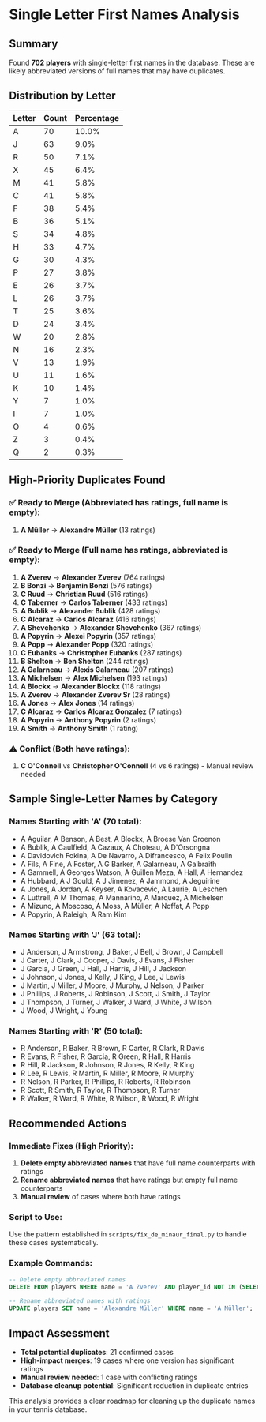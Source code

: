 # Single Letter First Names Analysis

## Summary
Found **702 players** with single-letter first names in the database. These are likely abbreviated versions of full names that may have duplicates.

## Distribution by Letter
| Letter | Count | Percentage |
|--------|-------|------------|
| A      | 70    | 10.0%      |
| J      | 63    | 9.0%       |
| R      | 50    | 7.1%       |
| X      | 45    | 6.4%       |
| M      | 41    | 5.8%       |
| C      | 41    | 5.8%       |
| F      | 38    | 5.4%       |
| B      | 36    | 5.1%       |
| S      | 34    | 4.8%       |
| H      | 33    | 4.7%       |
| G      | 30    | 4.3%       |
| P      | 27    | 3.8%       |
| E      | 26    | 3.7%       |
| L      | 26    | 3.7%       |
| T      | 25    | 3.6%       |
| D      | 24    | 3.4%       |
| W      | 20    | 2.8%       |
| N      | 16    | 2.3%       |
| V      | 13    | 1.9%       |
| U      | 11    | 1.6%       |
| K      | 10    | 1.4%       |
| Y      | 7     | 1.0%       |
| I      | 7     | 1.0%       |
| O      | 4     | 0.6%       |
| Z      | 3     | 0.4%       |
| Q      | 2     | 0.3%       |

## High-Priority Duplicates Found

### ✅ Ready to Merge (Abbreviated has ratings, full name is empty):
1. **A Müller** → **Alexandre Müller** (13 ratings)

### ✅ Ready to Merge (Full name has ratings, abbreviated is empty):
1. **A Zverev** → **Alexander Zverev** (764 ratings)
2. **B Bonzi** → **Benjamin Bonzi** (576 ratings)
3. **C Ruud** → **Christian Ruud** (516 ratings)
4. **C Taberner** → **Carlos Taberner** (433 ratings)
5. **A Bublik** → **Alexander Bublik** (428 ratings)
6. **C Alcaraz** → **Carlos Alcaraz** (416 ratings)
7. **A Shevchenko** → **Alexander Shevchenko** (367 ratings)
8. **A Popyrin** → **Alexei Popyrin** (357 ratings)
9. **A Popp** → **Alexander Popp** (320 ratings)
10. **C Eubanks** → **Christopher Eubanks** (287 ratings)
11. **B Shelton** → **Ben Shelton** (244 ratings)
12. **A Galarneau** → **Alexis Galarneau** (207 ratings)
13. **A Michelsen** → **Alex Michelsen** (193 ratings)
14. **A Blockx** → **Alexander Blockx** (118 ratings)
15. **A Zverev** → **Alexander Zverev Sr** (28 ratings)
16. **A Jones** → **Alex Jones** (14 ratings)
17. **C Alcaraz** → **Carlos Alcaraz Gonzalez** (7 ratings)
18. **A Popyrin** → **Anthony Popyrin** (2 ratings)
19. **A Smith** → **Anthony Smith** (1 rating)

### ⚠️ Conflict (Both have ratings):
1. **C O'Connell** vs **Christopher O'Connell** (4 vs 6 ratings) - Manual review needed

## Sample Single-Letter Names by Category

### Names Starting with 'A' (70 total):
- A Aguilar, A Benson, A Best, A Blockx, A Broese Van Groenon
- A Bublik, A Caulfield, A Cazaux, A Choteau, A D'Orsongna
- A Davidovich Fokina, A De Navarro, A Difrancesco, A Felix Poulin
- A Fils, A Fine, A Foster, A G Barker, A Galarneau, A Galbraith
- A Gammell, A Georges Watson, A Guillen Meza, A Hall, A Hernandez
- A Hubbard, A J Gould, A J Jimenez, A Jammond, A Jeguirine
- A Jones, A Jordan, A Keyser, A Kovacevic, A Laurie, A Leschen
- A Luttrell, A M Thomas, A Mannarino, A Marquez, A Michelsen
- A Mizuno, A Moscoso, A Moss, A Müller, A Noffat, A Popp
- A Popyrin, A Raleigh, A Ram Kim

### Names Starting with 'J' (63 total):
- J Anderson, J Armstrong, J Baker, J Bell, J Brown, J Campbell
- J Carter, J Clark, J Cooper, J Davis, J Evans, J Fisher
- J Garcia, J Green, J Hall, J Harris, J Hill, J Jackson
- J Johnson, J Jones, J Kelly, J King, J Lee, J Lewis
- J Martin, J Miller, J Moore, J Murphy, J Nelson, J Parker
- J Phillips, J Roberts, J Robinson, J Scott, J Smith, J Taylor
- J Thompson, J Turner, J Walker, J Ward, J White, J Wilson
- J Wood, J Wright, J Young

### Names Starting with 'R' (50 total):
- R Anderson, R Baker, R Brown, R Carter, R Clark, R Davis
- R Evans, R Fisher, R Garcia, R Green, R Hall, R Harris
- R Hill, R Jackson, R Johnson, R Jones, R Kelly, R King
- R Lee, R Lewis, R Martin, R Miller, R Moore, R Murphy
- R Nelson, R Parker, R Phillips, R Roberts, R Robinson
- R Scott, R Smith, R Taylor, R Thompson, R Turner
- R Walker, R Ward, R White, R Wilson, R Wood, R Wright

## Recommended Actions

### Immediate Fixes (High Priority):
1. **Delete empty abbreviated names** that have full name counterparts with ratings
2. **Rename abbreviated names** that have ratings but empty full name counterparts
3. **Manual review** of cases where both have ratings

### Script to Use:
Use the pattern established in `scripts/fix_de_minaur_final.py` to handle these cases systematically.

### Example Commands:
```sql
-- Delete empty abbreviated names
DELETE FROM players WHERE name = 'A Zverev' AND player_id NOT IN (SELECT DISTINCT player_id FROM player_ratings WHERE player_id IS NOT NULL);

-- Rename abbreviated names with ratings
UPDATE players SET name = 'Alexandre Müller' WHERE name = 'A Müller';
```

## Impact Assessment
- **Total potential duplicates**: 21 confirmed cases
- **High-impact merges**: 19 cases where one version has significant ratings
- **Manual review needed**: 1 case with conflicting ratings
- **Database cleanup potential**: Significant reduction in duplicate entries

This analysis provides a clear roadmap for cleaning up the duplicate names in your tennis database.
